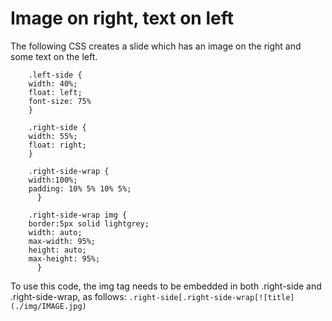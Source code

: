 # Image on right, text on left

The following CSS creates a slide which has an image on the right and some text on the left. 

```
    .left-side {
    width: 40%;
    float: left;
    font-size: 75%
    }

    .right-side {
    width: 55%;
    float: right;
    }
      
    .right-side-wrap {
    width:100%;
    padding: 10% 5% 10% 5%;
      }

    .right-side-wrap img {
    border:5px solid lightgrey;
    width: auto;
    max-width: 95%;
    height: auto;
    max-height: 95%;
      }
```

To use this code, the img tag needs to be embedded in both .right-side and .right-side-wrap, as follows: `.right-side[.right-side-wrap[![title](./img/IMAGE.jpg)`